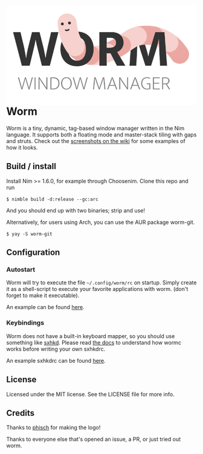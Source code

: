 <img src=logo.svg align=right>

# Worm

Worm is a tiny, dynamic, tag-based window manager written in the Nim language.
It supports both a floating mode and master-stack tiling with gaps and struts.
Check out the [screenshots on the wiki](https://github.com/codic12/worm/wiki/Screenshots) for some examples of how it looks.

## Build / install

Install Nim >= 1.6.0, for example through Choosenim. Clone this repo and run

```
$ nimble build -d:release --gc:arc
```
And you should end up with two binaries; strip and use!

Alternatively, for users using Arch, you can use the AUR package worm-git.

```
$ yay -S worm-git
```

## Configuration

### Autostart

Worm will try to execute the file `~/.config/worm/rc` on startup.
Simply create it as a shell-script to execute your favorite applications with
worm.
(don't forget to make it executable).

An example can be found [here](/examples/rc).

### Keybindings

Worm does not have a built-in keyboard mapper, so you should use something like
[sxhkd](https://github.com/baskerville/sxhkd).
Please read [the docs](docs/wormc.md) to understand how wormc works before
writing your own sxhkdrc.

An example sxhkdrc can be found [here](/examples/sxhkdrc).

## License

Licensed under the MIT license. See the LICENSE file for more info.

## Credits

Thanks to [phisch](https://github.com/phisch) for making the logo!

Thanks to everyone else that's opened an issue, a PR, or just tried out worm. 

